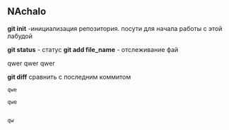 ## NAchalo
**git init** -инициализация репозитория. посути для начала работы с этой лабудой


**git status** - статус
**git add file_name** - отслеживание фай

qwer
qwer
qwer

**git diff** сравнить с последним коммитом

    qwe

    qwe


    qw